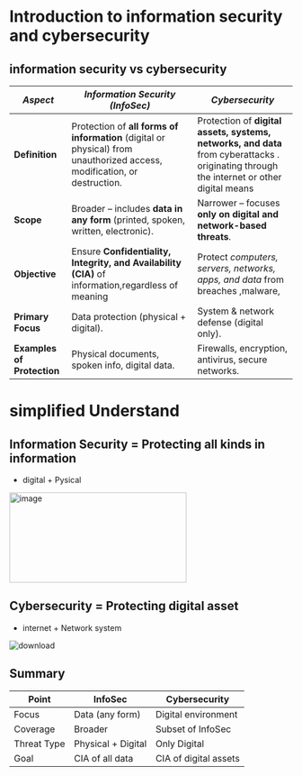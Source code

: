 #  Introduction to information security and cybersecurity
## information security vs cybersecurity

| *Aspect*                   | *Information Security (InfoSec)*                                                                                         | *Cybersecurity*                                                                             |
| -----------------------    | ------------------------------------------------------------------------------------------------------------------------ | ------------------------------------------------------------------------------------------- |
| **Definition**             | Protection of **all forms of information** (digital or physical) from unauthorized access, modification, or destruction. | Protection of **digital assets, systems, networks, and data** from cyberattacks . originating through the internet or other digital means             |
| **Scope**                  | Broader – includes **data in any form** (printed, spoken, written, electronic).                                          | Narrower – focuses **only on digital and network-based threats**.                             |
| **Objective**              | Ensure **Confidentiality, Integrity, and Availability (CIA)** of information,regardless of meaning                       | Protect *computers, servers, networks, apps, and data* from breaches ,malware, |
| **Primary Focus**          | Data protection (physical + digital).                                                                                    | System & network defense (digital only).                                                    |
| **Examples of Protection** | Physical documents, spoken info, digital data.                                                                           | Firewalls, encryption, antivirus, secure networks.                                          |

# simplified Understand
## Information Security = Protecting all kinds in information
* digital + Pysical 
<img width="315" height="160" alt="image" src="https://github.com/user-attachments/assets/88ec2080-e7bb-4e52-a8a5-7516f5ba2bcb" />


## Cybersecurity  = Protecting digital asset
* internet + Network system

![download](https://github.com/user-attachments/assets/0f63189b-ab62-49b1-90be-a06914e20c9c)


## Summary

| Point         | InfoSec                     | Cybersecurity               |
|----------------|-----------------------------|-----------------------------|
| Focus          | Data (any form)             | Digital environment         |
| Coverage       | Broader                     | Subset of InfoSec           |
| Threat Type    | Physical + Digital          | Only Digital               |
| Goal           | CIA of all data             | CIA of digital assets       |
